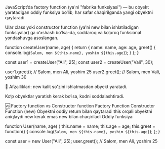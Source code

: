 
JavaScript’da factory function (ya'ni "fabrika funksiyasi") — bu obyekt yaratadigan oddiy funksiya bo‘lib, har safar chaqirilganda yangi obyektni qaytaradi.

Ular class yoki constructor function (ya'ni new bilan ishlatiladigan funksiyalar) ga o‘xshash bo‘lsa-da, soddaroq va ko‘proq funksional yondashuvga asoslangan.

function createUser(name, age) {
return {
name: name,
age: age,
greet() {
console.log(`Salom, men ${this.name}, yoshim ${this.age}`);
}
};
}

const user1 = createUser("Ali", 25);
const user2 = createUser("Vali", 30);

user1.greet(); // Salom, men Ali, yoshim 25
user2.greet(); // Salom, men Vali, yoshim 30

🧠 Afzalliklari:
new kalit so'zini ishlatmasdan obyekt yaratadi.

Ko‘p obyektlar yaratish kerak bo‘lsa, kodni soddalashtiradi.



🆚 Factory function vs Constructor function
Factory Function Constructor Function (new)
Obyektni oddiy return bilan qaytaradi this orqali obyektni aniqlaydi
new kerak emas new bilan chaqiriladi
Oddiy funksiya

function User(name, age) {
this.name = name;
this.age = age;
this.greet = function() {
console.log(`Salom, men ${this.name}, yoshim ${this.age}`);
};
}

const user = new User("Ali", 25);
user.greet(); // Salom, men Ali, yoshim 25
